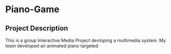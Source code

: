 # Piano-Game
## Project Description
This is a group Interactive Media Project devloping a multimedia system. My team developed an animated piano targeted 

